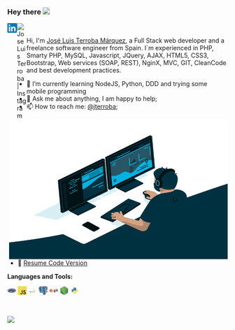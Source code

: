 ### Hey there <img src="https://media.giphy.com/media/hvRJCLFzcasrR4ia7z/giphy.gif" width="25px">

<a href="https://linkedin.com/in/jterroba/">
  <img align="left" alt="Jose Luis Terroba | LinkedIN" width="22px" src="https://raw.githubusercontent.com/jterroba/jterroba/master/assets/linkedin.svg" />
</a>
<a href="https://www.instagram.com/jterroba/">
  <img align="left" alt="Jose Luis Terroba | Instagram" width="22px" src="https://raw.githubusercontent.com/jterroba/jterroba/master/assets/instragram.svg" />
</a>

<br />

Hi, I'm [José Luis Terroba Márquez](https://www.calistrea.com/), a  Full Stack web developer and a freelance software engineer from Spain. I`m experienced in 
PHP, Smarty PHP, MySQL, Javascript, JQuery, AJAX, HTML5, CSS3, Bootstrap, Web services (SOAP, REST), NginX, MVC, GIT, CleanCode and best development practices.

  <img align="right" alt="GIF" src="https://github.com/jterroba/jterroba/blob/master/code.gif?raw=true" width="500" height="320" />

- 🌱 I’m currently learning NodeJS, Python, DDD and trying some mobile programming  
- 💬 Ask me about anything, I am happy to help;
- 📫 How to reach me: [@jterroba](https://twitter.com/jterroba);
- 📝 [Resume Code Version](https://www.calistrea.com/cvcode)

**Languages and Tools:**  

<code><img height="20" src="https://raw.githubusercontent.com/github/explore/80688e429a7d4ef2fca1e82350fe8e3517d3494d/topics/php/php.png"></code>
<code><img height="20" src="https://raw.githubusercontent.com/github/explore/80688e429a7d4ef2fca1e82350fe8e3517d3494d/topics/javascript/javascript.png"></code>
<code><img height="20" src="https://raw.githubusercontent.com/github/explore/80688e429a7d4ef2fca1e82350fe8e3517d3494d/topics/mysql/mysql.png"></code>
<code><img height="20" src="https://raw.githubusercontent.com/github/explore/80688e429a7d4ef2fca1e82350fe8e3517d3494d/topics/postgresql/postgresql.png"></code>
<code><img height="20" src="https://raw.githubusercontent.com/github/explore/80688e429a7d4ef2fca1e82350fe8e3517d3494d/topics/git/git.png"></code>
<code><img height="20" src="https://raw.githubusercontent.com/github/explore/80688e429a7d4ef2fca1e82350fe8e3517d3494d/topics/nodejs/nodejs.png"></code>
<code><img height="20" src="https://raw.githubusercontent.com/github/explore/80688e429a7d4ef2fca1e82350fe8e3517d3494d/topics/python/python.png"></code>

<br />

![](https://visitor-badge.glitch.me/badge?page_id=jterroba.jterroba)
